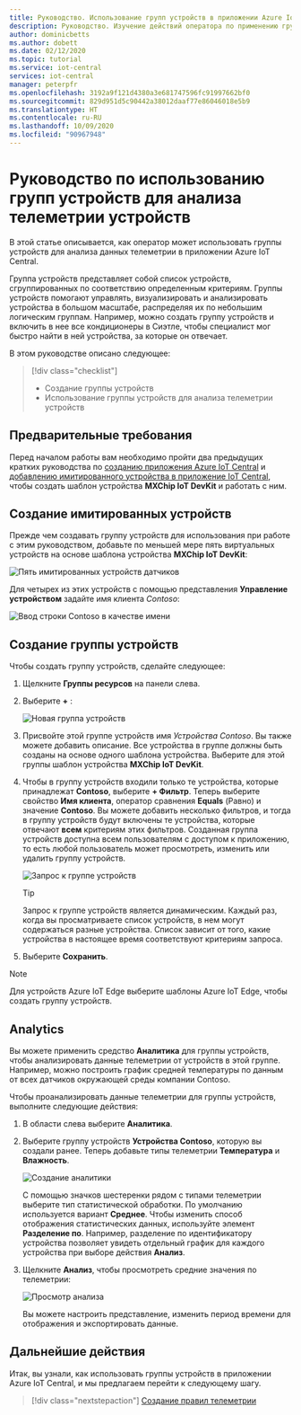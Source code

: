 ```yaml
---
title: Руководство. Использование групп устройств в приложении Azure IoT Central | Документация Майкрософт
description: Руководство. Изучение действий оператора по применению групп устройств для анализа данных телеметрии с устройств в приложении Azure IoT Central.
author: dominicbetts
ms.author: dobett
ms.date: 02/12/2020
ms.topic: tutorial
ms.service: iot-central
services: iot-central
manager: peterpfr
ms.openlocfilehash: 3192a9f121d4380a3e681747596fc91997662bf0
ms.sourcegitcommit: 829d951d5c90442a38012daaf77e86046018e5b9
ms.translationtype: HT
ms.contentlocale: ru-RU
ms.lasthandoff: 10/09/2020
ms.locfileid: "90967948"
---
```

# <a name="tutorial-use-device-groups-to-analyze-device-telemetry"></a>Руководство по использованию групп устройств для анализа телеметрии устройств

В этой статье описывается, как оператор может использовать группы устройств для анализа данных телеметрии в приложении Azure IoT Central.

Группа устройств представляет собой список устройств, сгруппированных по соответствию определенным критериям. Группы устройств помогают управлять, визуализировать и анализировать устройства в большом масштабе, распределяя их по небольшим логическим группам. Например, можно создать группу устройств и включить в нее все кондиционеры в Сиэтле, чтобы специалист мог быстро найти в ней устройства, за которые он отвечает.

В этом руководстве описано следующее:

> [!div class="checklist"]
> * Создание группы устройств
> * Использование группы устройств для анализа телеметрии устройств

## <a name="prerequisites"></a>Предварительные требования

Перед началом работы вам необходимо пройти два предыдущих кратких руководства по [созданию приложения Azure IoT Central](./quick-deploy-iot-central.md) и [добавлению имитированного устройства в приложение IoT Central](./quick-create-simulated-device.md), чтобы создать шаблон устройства **MXChip IoT DevKit** и работать с ним.

## <a name="create-simulated-devices"></a>Создание имитированных устройств

Прежде чем создавать группу устройств для использования при работе с этим руководством, добавьте по меньшей мере пять виртуальных устройств на основе шаблона устройства **MXChip IoT DevKit**:

![Пять имитированных устройств датчиков](./media/tutorial-use-device-groups/simulated-devices.png)

Для четырех из этих устройств с помощью представления **Управление устройством** задайте имя клиента *Contoso*:

![Ввод строки Contoso в качестве имени](./media/tutorial-use-device-groups/customer-name.png)

## <a name="create-a-device-group"></a>Создание группы устройств

Чтобы создать группу устройств, сделайте следующее:

1. Щелкните **Группы ресурсов** на панели слева.

1. Выберите **+** :

    ![Новая группа устройств](media/tutorial-use-device-groups/image1.png)

1. Присвойте этой группе устройств имя *Устройства Contoso*. Вы также можете добавить описание. Все устройства в группе должны быть созданы на основе одного шаблона устройства. Выберите для этой группы шаблон устройства **MXChip IoT DevKit**.

1. Чтобы в группу устройств входили только те устройства, которые принадлежат **Contoso**, выберите **+ Фильтр**. Теперь выберите свойство **Имя клиента**, оператор сравнения **Equals** (Равно) и значение **Contoso**. Вы можете добавить несколько фильтров, и тогда в группу устройств будут включены те устройства, которые отвечают **всем** критериям этих фильтров. Созданная группа устройств доступна всем пользователям с доступом к приложению, то есть любой пользователь может просмотреть, изменить или удалить группу устройств.

    ![Запрос к группе устройств](media/tutorial-use-device-groups/image2.png)

    > [!TIP]
    > Запрос к группе устройств является динамическим. Каждый раз, когда вы просматриваете список устройств, в нем могут содержаться разные устройства. Список зависит от того, какие устройства в настоящее время соответствуют критериям запроса.

1. Выберите **Сохранить**.

> [!NOTE]
> Для устройств Azure IoT Edge выберите шаблоны Azure IoT Edge, чтобы создать группу устройств.

## <a name="analytics"></a>Analytics

Вы можете применить средство **Аналитика** для группы устройств, чтобы анализировать данные телеметрии от устройств в этой группе. Например, можно построить график средней температуры по данным от всех датчиков окружающей среды компании Contoso.

Чтобы проанализировать данные телеметрии для группы устройств, выполните следующие действия:

1. В области слева выберите **Аналитика**.

1. Выберите группу устройств **Устройства Contoso**, которую вы создали ранее. Теперь добавьте типы телеметрии **Температура** и **Влажность**.

    ![Создание аналитики](./media/tutorial-use-device-groups/create-analysis.png)

    С помощью значков шестеренки рядом с типами телеметрии выберите тип статистической обработки. По умолчанию используется вариант **Среднее**. Чтобы изменить способ отображения статистических данных, используйте элемент **Разделение по**. Например, разделение по идентификатору устройства позволяет увидеть отдельный график для каждого устройства при выборе действия **Анализ**.

1. Щелкните **Анализ**, чтобы просмотреть средние значения по телеметрии:

    ![Просмотр анализа](./media/tutorial-use-device-groups/view-analysis.png)

    Вы можете настроить представление, изменить период времени для отображения и экспортировать данные.

## <a name="next-steps"></a>Дальнейшие действия

Итак, вы узнали, как использовать группы устройств в приложении Azure IoT Central, и мы предлагаем перейти к следующему шагу.

> [!div class="nextstepaction"]
> [Создание правил телеметрии](tutorial-create-telemetry-rules.md)
